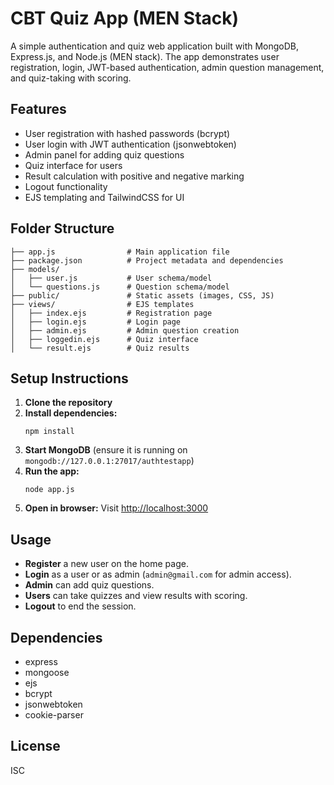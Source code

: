 # CBT Quiz App (MEN Stack)

A simple authentication and quiz web application built with MongoDB, Express.js, and Node.js (MEN stack). The app demonstrates user registration, login, JWT-based authentication, admin question management, and quiz-taking with scoring.

## Features

- User registration with hashed passwords (bcrypt)
- User login with JWT authentication (jsonwebtoken)
- Admin panel for adding quiz questions
- Quiz interface for users
- Result calculation with positive and negative marking
- Logout functionality
- EJS templating and TailwindCSS for UI

## Folder Structure

```
├── app.js                # Main application file
├── package.json          # Project metadata and dependencies
├── models/
│   ├── user.js           # User schema/model
│   └── questions.js      # Question schema/model
├── public/               # Static assets (images, CSS, JS)
├── views/                # EJS templates
│   ├── index.ejs         # Registration page
│   ├── login.ejs         # Login page
│   ├── admin.ejs         # Admin question creation
│   ├── loggedin.ejs      # Quiz interface
│   └── result.ejs        # Quiz results
```

## Setup Instructions

1. **Clone the repository**
2. **Install dependencies:**
   ```
   npm install
   ```
3. **Start MongoDB** (ensure it is running on `mongodb://127.0.0.1:27017/authtestapp`)
4. **Run the app:**
   ```
   node app.js
   ```
5. **Open in browser:**
   Visit [http://localhost:3000](http://localhost:3000)

## Usage

- **Register** a new user on the home page.
- **Login** as a user or as admin (`admin@gmail.com` for admin access).
- **Admin** can add quiz questions.
- **Users** can take quizzes and view results with scoring.
- **Logout** to end the session.

## Dependencies
- express
- mongoose
- ejs
- bcrypt
- jsonwebtoken
- cookie-parser

## License
ISC
